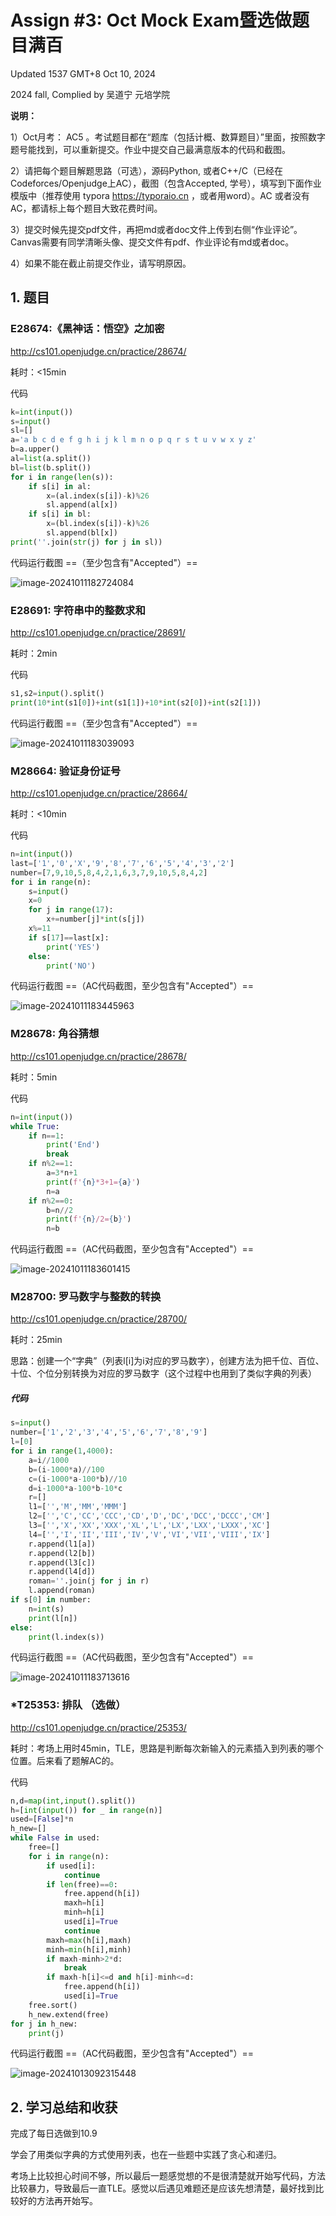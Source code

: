 # Assign #3: Oct Mock Exam暨选做题目满百

Updated 1537 GMT+8 Oct 10, 2024

2024 fall, Complied by 吴道宁 元培学院



**说明：**

1）Oct⽉考： AC5 。考试题⽬都在“题库（包括计概、数算题目）”⾥⾯，按照数字题号能找到，可以重新提交。作业中提交⾃⼰最满意版本的代码和截图。

2）请把每个题目解题思路（可选），源码Python, 或者C++/C（已经在Codeforces/Openjudge上AC），截图（包含Accepted, 学号），填写到下面作业模版中（推荐使用 typora https://typoraio.cn ，或者用word）。AC 或者没有AC，都请标上每个题目大致花费时间。

3）提交时候先提交pdf文件，再把md或者doc文件上传到右侧“作业评论”。Canvas需要有同学清晰头像、提交文件有pdf、作业评论有md或者doc。

4）如果不能在截止前提交作业，请写明原因。



## 1. 题目

### E28674:《黑神话：悟空》之加密

http://cs101.openjudge.cn/practice/28674/



耗时：<15min



代码

```python
k=int(input())
s=input()
sl=[]
a='a b c d e f g h i j k l m n o p q r s t u v w x y z'
b=a.upper()
al=list(a.split())
bl=list(b.split())
for i in range(len(s)):
    if s[i] in al:
        x=(al.index(s[i])-k)%26
        sl.append(al[x])
    if s[i] in bl:
        x=(bl.index(s[i])-k)%26
        sl.append(bl[x])
print(''.join(str(j) for j in sl))
```



代码运行截图 ==（至少包含有"Accepted"）==

![image-20241011182724084](C:\Users\wudaoning\AppData\Roaming\Typora\typora-user-images\image-20241011182724084.png)



### E28691: 字符串中的整数求和

http://cs101.openjudge.cn/practice/28691/



耗时：2min



代码

```python
s1,s2=input().split()
print(10*int(s1[0])+int(s1[1])+10*int(s2[0])+int(s2[1]))
```



代码运行截图 ==（至少包含有"Accepted"）==

![image-20241011183039093](C:\Users\wudaoning\AppData\Roaming\Typora\typora-user-images\image-20241011183039093.png)



### M28664: 验证身份证号

http://cs101.openjudge.cn/practice/28664/



耗时：<10min



代码

```python
n=int(input())
last=['1','0','X','9','8','7','6','5','4','3','2']
number=[7,9,10,5,8,4,2,1,6,3,7,9,10,5,8,4,2]
for i in range(n):
    s=input()
    x=0
    for j in range(17):
        x+=number[j]*int(s[j])
    x%=11
    if s[17]==last[x]:
        print('YES')
    else:
        print('NO')
```



代码运行截图 ==（AC代码截图，至少包含有"Accepted"）==

![image-20241011183445963](C:\Users\wudaoning\AppData\Roaming\Typora\typora-user-images\image-20241011183445963.png)



### M28678: 角谷猜想

http://cs101.openjudge.cn/practice/28678/



耗时：5min



代码

```python
n=int(input())
while True:
    if n==1:
        print('End')
        break
    if n%2==1:
        a=3*n+1
        print(f'{n}*3+1={a}')
        n=a
    if n%2==0:
        b=n//2
        print(f'{n}/2={b}')
        n=b
```



代码运行截图 ==（AC代码截图，至少包含有"Accepted"）==

![image-20241011183601415](C:\Users\wudaoning\AppData\Roaming\Typora\typora-user-images\image-20241011183601415.png)



### M28700: 罗马数字与整数的转换

http://cs101.openjudge.cn/practice/28700/



耗时：25min

思路：创建一个“字典”（列表l[i]为i对应的罗马数字），创建方法为把千位、百位、十位、个位分别转换为对应的罗马数字（这个过程中也用到了类似字典的列表）



##### 代码

```python
s=input()
number=['1','2','3','4','5','6','7','8','9']
l=[0]
for i in range(1,4000):
    a=i//1000
    b=(i-1000*a)//100
    c=(i-1000*a-100*b)//10
    d=i-1000*a-100*b-10*c
    r=[]
    l1=['','M','MM','MMM']
    l2=['','C','CC','CCC','CD','D','DC','DCC','DCCC','CM']
    l3=['','X','XX','XXX','XL','L','LX','LXX','LXXX','XC']
    l4=['','I','II','III','IV','V','VI','VII','VIII','IX']
    r.append(l1[a])
    r.append(l2[b])
    r.append(l3[c])
    r.append(l4[d])
    roman=''.join(j for j in r)
    l.append(roman)
if s[0] in number:
    n=int(s)
    print(l[n])
else:
    print(l.index(s))
```



代码运行截图 ==（AC代码截图，至少包含有"Accepted"）==

![image-20241011183713616](C:\Users\wudaoning\AppData\Roaming\Typora\typora-user-images\image-20241011183713616.png)



### *T25353: 排队 （选做）

http://cs101.openjudge.cn/practice/25353/



耗时：考场上用时45min，TLE，思路是判断每次新输入的元素插入到列表的哪个位置。后来看了题解AC的。



代码

```python
n,d=map(int,input().split())
h=[int(input()) for _ in range(n)]
used=[False]*n
h_new=[]
while False in used:
    free=[]
    for i in range(n):
        if used[i]:
            continue
        if len(free)==0:
            free.append(h[i])
            maxh=h[i]
            minh=h[i]
            used[i]=True
            continue
        maxh=max(h[i],maxh)
        minh=min(h[i],minh)
        if maxh-minh>2*d:
            break
        if maxh-h[i]<=d and h[i]-minh<=d:
            free.append(h[i])
            used[i]=True
    free.sort()
    h_new.extend(free)
for j in h_new:
    print(j)
```



代码运行截图 ==（AC代码截图，至少包含有"Accepted"）==

![image-20241013092315448](C:\Users\wudaoning\AppData\Roaming\Typora\typora-user-images\image-20241013092315448.png)



## 2. 学习总结和收获

完成了每日选做到10.9

学会了用类似字典的方式使用列表，也在一些题中实践了贪心和递归。

考场上比较担心时间不够，所以最后一题感觉想的不是很清楚就开始写代码，方法比较暴力，导致最后一直TLE。感觉以后遇见难题还是应该先想清楚，最好找到比较好的方法再开始写。
